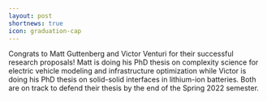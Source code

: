 ```yaml
---
layout: post
shortnews: true
icon: graduation-cap
---
```


Congrats to Matt Guttenberg and Victor Venturi for their successful research proposals! 
Matt is doing his PhD thesis on complexity science for electric vehicle modeling and infrastructure optimization while Victor is doing his PhD thesis on solid-solid interfaces in lithium-ion batteries. Both are on track to defend their thesis by the end of the Spring 2022 semester.
